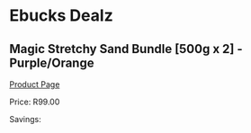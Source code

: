 
# Ebucks Dealz
## Magic Stretchy Sand Bundle [500g x 2] - Purple/Orange
[Product Page](https://www.ebucks.com/web/shop/productSelected.do?prodId=890509268&catId=1158500262)

Price: R99.00

Savings: 


	